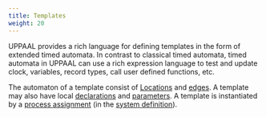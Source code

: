 ```yaml
---
title: Templates
weight: 20
---
```


UPPAAL provides a rich language for defining templates in the form of extended timed automata. In contrast to classical timed automata, timed automata in UPPAAL can use a rich expression language to test and update clock, variables, record types, call user defined functions, etc.

The automaton of a template consist of [Locations](locations/) and [edges](edges/). A template may also have local [declarations](/language-reference/system-description/declarations/) and [parameters](/language-reference/system-description/parameters/). A template is instantiated by a [process assignment](/language-reference/system-description/system-definition/template-instantiation/) (in the [system definition](/language-reference/system-description/system-definition/)).